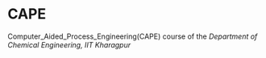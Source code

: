 # CAPE
Computer_Aided_Process_Engineering(CAPE) course of the *Department of Chemical Engineering, IIT Kharagpur*
